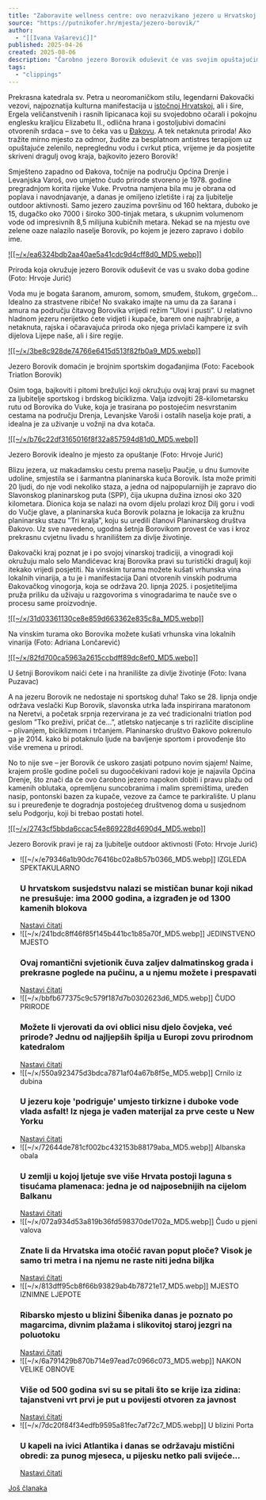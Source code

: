 ```yaml
---
title: "Zaboravite wellness centre: ovo nerazvikano jezero u Hrvatskoj nudi besplatnu antistres terapiju u srcu netaknute prirode - Putni Kofer"
source: "https://putnikofer.hr/mjesta/jezero-borovik/"
author:
  - "[[Ivana Vašarević]]"
published: 2025-04-26
created: 2025-08-06
description: "Čarobno jezero Borovik oduševit će vas svojim opuštajućim zelenilom i čistom vodom. Vodimo vas na izlet u zlatnu Slavoniju!"
tags:
  - "clippings"
---
```

Prekrasna katedrala sv. Petra u neoromaničkom stilu, legendarni Đakovački vezovi, najpoznatija kulturna manifestacija u [istočnoj Hrvatskoj](https://putnikofer.hr/preporuke/izlet-u-srijem/), ali i šire, Ergela veličanstvenih i rasnih lipicanaca koji su svojedobno očarali i pokojnu englesku kraljicu Elizabetu II., odlična hrana i gostoljubivi domaćini otvorenih srdaca – sve to čeka vas u [Đakovu](https://putnikofer.hr/mjesta/izlet-u-dakovo-sto-posjetiti-u-dakovu/). A tek netaknuta priroda! Ako tražite mirno mjesto za odmor, žudite za besplatnom antistres terapijom uz opuštajuće zelenilo, nepreglednu vodu i cvrkut ptica, vrijeme je da posjetite skriveni dragulj ovog kraja, bajkovito jezero Borovik!

Smješteno zapadno od Đakova, točnije na području Općina Drenje i Levanjska Varoš, ovo umjetno čudo prirode stvoreno je 1978. godine pregradnjom korita rijeke Vuke. Prvotna namjena bila mu je obrana od poplava i navodnjavanje, a danas je omiljeno izletište i raj za ljubitelje outdoor aktivnosti. Samo jezero zauzima površinu od 160 hektara, duboko je 15, dugačko oko 7000 i široko 300-tinjak metara, s ukupnim volumenom vode od impresivnih 8,5 milijuna kubičnih metara. Nekad se na mjestu ove zelene oaze nalazilo naselje Borovik, po kojem je jezero zapravo i dobilo ime.

[![[~/×/ea6324bdb2aa40ae5a41cdc9d4cff8d0_MD5.webp]]](https://putnikofer.hr/wp-content/uploads/2025/04/Borovik-cesta-priroda-drvece.jpg)

Priroda koja okružuje jezero Borovik oduševit će vas u svako doba godine (Foto: Hrvoje Jurić)

Voda mu je bogata šaranom, amurom, somom, smuđem, štukom, grgečom… Idealno za strastvene ribiče! No svakako imajte na umu da za šarana i amura na području čitavog Borovika vrijedi režim “Ulovi i pusti”. U relativno hladnom jezeru nerijetko ćete vidjeti i kupače, barem one najhrabrije, a netaknuta, rajska i očaravajuća priroda oko njega privlači kampere iz svih dijelova Lijepe naše, ali i šire regije.

[![[~/×/3be8c928de74766e6415d513f82fb0a9_MD5.webp]]](https://putnikofer.hr/wp-content/uploads/2025/04/Borovik5.jpg)

Jezero Borovik domaćin je brojnim sportskim događanjima (Foto: Facebook Triatlon Borovik)

Osim toga, bajkoviti i pitomi brežuljci koji okružuju ovaj kraj pravi su magnet za ljubitelje sportskog i brdskog biciklizma. Valja izdvojiti 28-kilometarsku rutu od Borovika do Vuke, koja je trasirana po postojećim nesvrstanim cestama na području Drenja, Levanjske Varoši i ostalih naselja koje prati, a idealna je za uživanje u vožnji na dva kotača.

[![[~/×/b76c22df3165016f8f32a857594d81d0_MD5.webp]]](https://putnikofer.hr/wp-content/uploads/2025/04/Borovik2.jpg)

Jezero Borovik idealno je mjesto za opuštanje (Foto: Hrvoje Jurić)

Blizu jezera, uz makadamsku cestu prema naselju Paučje, u dnu šumovite udoline, smjestila se i šarmantna planinarska kuća Borovik. Ista može primiti 20 ljudi, do nje vodi nekoliko staza, a jedna od najpopularnijih je zapravo dio Slavonskog planinarskog puta (SPP), čija ukupna dužina iznosi oko 320 kilometara. Dionica koja se nalazi na ovom dijelu prolazi kroz Dilj goru i vodi do Vučje glave, a planinarska kuća Borovik polazna je lokacija za kružnu planinarsku stazu ”Tri kralja”, koju su uredili članovi Planinarskog društva Đakovo. Uz sve navedeno, ugodna šetnja Borovikom provest će vas i kroz prekrasnu cvjetnu livadu s hranilištem za divlje životinje.

Đakovački kraj poznat je i po svojoj vinarskoj tradiciji, a vinogradi koji okružuju malo selo Mandićevac kraj Borovika pravi su turistički dragulj koji itekako vrijedi posjetiti. Na vinskim turama možete kušati vrhunska vina lokalnih vinarija, a tu je i manifestacija Dani otvorenih vinskih podruma Đakovačkog vinogorja, koja se održava 20. lipnja 2025. i posjetiteljima pruža priliku da uživaju u razgovorima s vinogradarima te nauče sve o procesu same proizvodnje.

[![[~/×/31d03361130ce8e859d663362e835c8a_MD5.webp]]](https://putnikofer.hr/wp-content/uploads/2025/04/Borovik4.jpg)

Na vinskim turama oko Borovika možete kušati vrhunska vina lokalnih vinarija (Foto: Adriana Lončarević)

[![[~/×/82fd700ca5963a2615ccbdff89dc8ef0_MD5.webp]]](https://putnikofer.hr/wp-content/uploads/2025/04/Borovik1.jpg)

U šetnji Borovikom naići ćete i na hranilište za divlje životinje (Foto: Ivana Puzavac)

A na jezeru Borovik ne nedostaje ni sportskog duha! Tako se 28. lipnja ondje održava veslački Kup Borovik, slavonska utrka lađa inspirirana maratonom na Neretvi, a početak srpnja rezervirana je za već tradicionalni triatlon pod geslom ”Tko preživi, pričat će…”, atletsko natjecanje s tri različite discipline – plivanjem, biciklizmom i trčanjem. Planinarsko društvo Đakovo pokrenulo ga je 2014. kako bi potaknulo ljude na bavljenje sportom i provođenje što više vremena u prirodi.

No to nije sve – jer Borovik će uskoro zasjati potpuno novim sjajem! Naime, krajem prošle godine počeli su dugoočekivani radovi koje je najavila Općina Drenje, što znači da će ovo čarobno jezero napokon dobiti i pravu plažu od kamenih oblutaka, opremljenu suncobranima i malim spremištima, uređen nasip, pontonski bazen za kupače, vezove za čamce te parkiralište. U planu su i preuređenje te dogradnja postojećeg društvenog doma u susjednom selu Podgorju, koji bi trebao postati hotel.

[![[~/×/2743cf5bbda6ccac54e869228d4690d4_MD5.webp]]](https://putnikofer.hr/wp-content/uploads/2025/04/Borovik3.jpg)

Jezero Borovik pravi je raj za ljubitelje outdoor aktivnosti (Foto: Hrvoje Jurić)

- ![[~/×/e79346a1b90dc76416bc02a8b57b0366_MD5.webp]]
	IZGLEDA SPEKTAKULARNO
	### U hrvatskom susjedstvu nalazi se mističan bunar koji nikad ne presušuje: ima 2000 godina, a izgrađen je od 1300 kamenih blokova
	[Nastavi čitati](https://putnikofer.hr/mjesta/bunar-neves-bosna-i-hercegovina/)
- ![[~/×/241bdc8ff46f85f145b441bc1b85a70f_MD5.webp]]
	JEDINSTVENO MJESTO
	### Ovaj romantični svjetionik čuva zaljev dalmatinskog grada i prekrasne poglede na pučinu, a u njemu možete i prespavati
	[Nastavi čitati](https://putnikofer.hr/mjesta/svjetionik-sveti-petar-makarska/)
- ![[~/×/bbfb677375c9c579f187d7b0302623d6_MD5.webp]]
	ČUDO PRIRODE
	### Možete li vjerovati da ovi oblici nisu djelo čovjeka, već prirode? Jednu od najljepših špilja u Europi zovu prirodnom katedralom
	[Nastavi čitati](https://putnikofer.hr/mjesta/fingalova-spilja/)
- ![[~/×/550a923475d3bdca7871af04a67b8f5e_MD5.webp]]
	Crnilo iz dubina
	### U jezeru koje 'podriguje' umjesto tirkizne i duboke vode vlada asfalt! Iz njega je vađen materijal za prve ceste u New Yorku
	[Nastavi čitati](https://putnikofer.hr/mjesta/asfaltno-jezero-pitch/)
- ![[~/×/72644de781cf002bc432153b88179aba_MD5.webp]]
	Albanska obala
	### U zemlji u kojoj ljetuje sve više Hrvata postoji laguna s tisućama plamenaca: jedna je od najposebnijih na cijelom Balkanu
	[Nastavi čitati](https://putnikofer.hr/mjesta/laguna-narta-albanija/)
- ![[~/×/072a934d53a819b36fd598370de1702a_MD5.webp]]
	Čudo u pjeni valova
	### Znate li da Hrvatska ima otočić ravan poput ploče? Visok je samo tri metra i na njemu ne raste niti jedna biljka
	[Nastavi čitati](https://putnikofer.hr/mjesta/otok-taljuric/)
- ![[~/×/813dff95cb8f66b93829ab4b78721e17_MD5.webp]]
	MJESTO IZNIMNE LJEPOTE
	### Ribarsko mjesto u blizini Šibenika danas je poznato po magarcima, divnim plažama i slikovitoj staroj jezgri na poluotoku
	[Nastavi čitati](https://putnikofer.hr/mjesta/tribunj-sto-vidjeti-u-tribunju/)
- ![[~/×/6a791429b870b714e97ead7c0966c073_MD5.webp]]
	NAKON VELIKE OBNOVE
	### Više od 500 godina svi su se pitali što se krije iza zidina: tajanstveni vrt prvi je put u povijesti otvoren za javnost
	[Nastavi čitati](https://putnikofer.hr/mjesta/samostanski-vrt-otkupitelja-venecija-otok-guidecca/)
- ![[~/×/7dc20f84f34edfb9595a81fec7af72c7_MD5.webp]]
	U blizini Porta
	### U kapeli na ivici Atlantika i danas se održavaju mistični obredi: za punog mjeseca, u pijesku netko pali svijeće...
	[Nastavi čitati](https://putnikofer.hr/mjesta/kapelica-capela-do-senhor-da-pedra-u-portugalu/)

[Još članaka](https://putnikofer.hr/mjesta/)